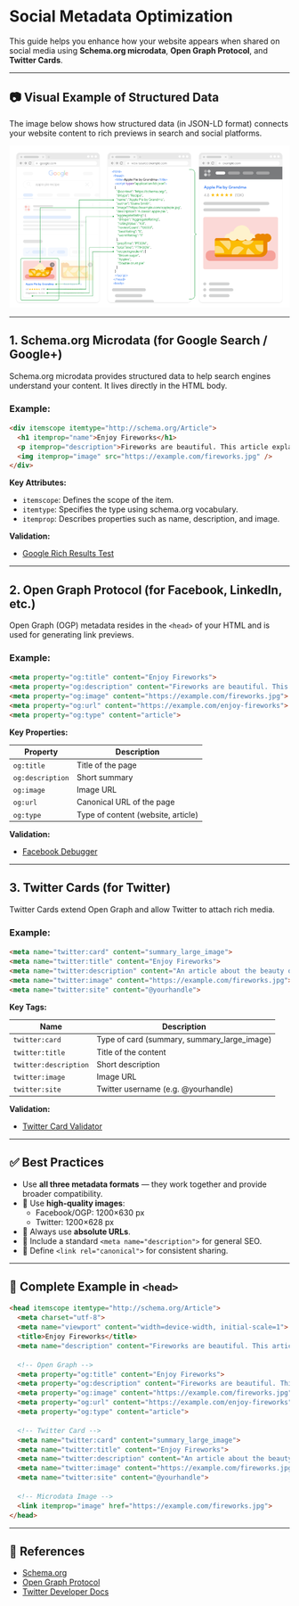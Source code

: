 
# Social Metadata Optimization

This guide helps you enhance how your website appears when shared on social media using **Schema.org microdata**, **Open Graph Protocol**, and **Twitter Cards**.

---

## 📷 Visual Example of Structured Data

The image below shows how structured data (in JSON-LD format) connects your website content to rich previews in search and social platforms.

![Structured Data Example](./Screenshot_1.png)

---

## 1. Schema.org Microdata (for Google Search / Google+)

Schema.org microdata provides structured data to help search engines understand your content. It lives directly in the HTML body.

### Example:

```html
<div itemscope itemtype="http://schema.org/Article">
  <h1 itemprop="name">Enjoy Fireworks</h1>
  <p itemprop="description">Fireworks are beautiful. This article explains how beautiful fireworks are.</p>
  <img itemprop="image" src="https://example.com/fireworks.jpg" />
</div>
```

**Key Attributes:**

- `itemscope`: Defines the scope of the item.  
- `itemtype`: Specifies the type using schema.org vocabulary.  
- `itemprop`: Describes properties such as name, description, and image.

**Validation:**

- [Google Rich Results Test](https://search.google.com/test/rich-results)

---

## 2. Open Graph Protocol (for Facebook, LinkedIn, etc.)

Open Graph (OGP) metadata resides in the `<head>` of your HTML and is used for generating link previews.

### Example:

```html
<meta property="og:title" content="Enjoy Fireworks">
<meta property="og:description" content="Fireworks are beautiful. This article explains how beautiful fireworks are.">
<meta property="og:image" content="https://example.com/fireworks.jpg">
<meta property="og:url" content="https://example.com/enjoy-fireworks">
<meta property="og:type" content="article">
```

**Key Properties:**

| Property          | Description                         |
|------------------|-------------------------------------|
| `og:title`       | Title of the page                   |
| `og:description` | Short summary                       |
| `og:image`       | Image URL                           |
| `og:url`         | Canonical URL of the page           |
| `og:type`        | Type of content (website, article)  |

**Validation:**

- [Facebook Debugger](https://developers.facebook.com/tools/debug/)

---

## 3. Twitter Cards (for Twitter)

Twitter Cards extend Open Graph and allow Twitter to attach rich media.

### Example:

```html
<meta name="twitter:card" content="summary_large_image">
<meta name="twitter:title" content="Enjoy Fireworks">
<meta name="twitter:description" content="An article about the beauty of fireworks.">
<meta name="twitter:image" content="https://example.com/fireworks.jpg">
<meta name="twitter:site" content="@yourhandle">
```

**Key Tags:**

| Name                  | Description                                  |
|-----------------------|----------------------------------------------|
| `twitter:card`        | Type of card (summary, summary_large_image) |
| `twitter:title`       | Title of the content                         |
| `twitter:description` | Short description                            |
| `twitter:image`       | Image URL                                    |
| `twitter:site`        | Twitter username (e.g. @yourhandle)          |

**Validation:**

- [Twitter Card Validator](https://cards-dev.twitter.com/validator)

---

## ✅ Best Practices

- Use **all three metadata formats** — they work together and provide broader compatibility.
- 📸 Use **high-quality images**:
  - Facebook/OGP: 1200×630 px  
  - Twitter: 1200×628 px
- 🔗 Always use **absolute URLs**.
- 🧾 Include a standard `<meta name="description">` for general SEO.
- 🔁 Define `<link rel="canonical">` for consistent sharing.

---

## 🧠 Complete Example in `<head>`

```html
<head itemscope itemtype="http://schema.org/Article">
  <meta charset="utf-8">
  <meta name="viewport" content="width=device-width, initial-scale=1">
  <title>Enjoy Fireworks</title>
  <meta name="description" content="Fireworks are beautiful. This article explains how beautiful fireworks are.">

  <!-- Open Graph -->
  <meta property="og:title" content="Enjoy Fireworks">
  <meta property="og:description" content="Fireworks are beautiful. This article explains how beautiful fireworks are.">
  <meta property="og:image" content="https://example.com/fireworks.jpg">
  <meta property="og:url" content="https://example.com/enjoy-fireworks">
  <meta property="og:type" content="article">

  <!-- Twitter Card -->
  <meta name="twitter:card" content="summary_large_image">
  <meta name="twitter:title" content="Enjoy Fireworks">
  <meta name="twitter:description" content="An article about the beauty of fireworks.">
  <meta name="twitter:image" content="https://example.com/fireworks.jpg">
  <meta name="twitter:site" content="@yourhandle">

  <!-- Microdata Image -->
  <link itemprop="image" href="https://example.com/fireworks.jpg">
</head>
```

---

## 🔗 References

- [Schema.org](https://schema.org)
- [Open Graph Protocol](https://ogp.me)
- [Twitter Developer Docs](https://developer.twitter.com/en/docs/twitter-for-websites/cards/overview/abouts-cards)
